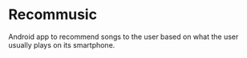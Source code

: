 Recommusic
==========

Android app to recommend songs to the user based on what the user usually plays on its smartphone.
